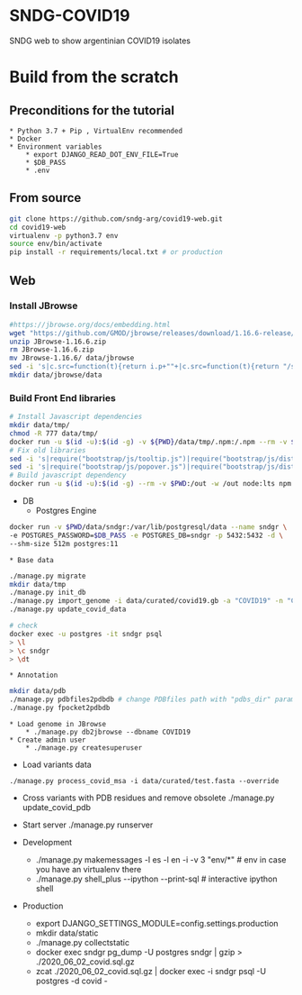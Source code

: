 SNDG-COVID19
============

SNDG web to show argentinian COVID19 isolates

# Build from the scratch

## Preconditions for the tutorial
    * Python 3.7 + Pip , VirtualEnv recommended
    * Docker
    * Environment variables
        * export DJANGO_READ_DOT_ENV_FILE=True
        * $DB_PASS
        * .env
## From source
```bash
git clone https://github.com/sndg-arg/covid19-web.git
cd covid19-web
virtualenv -p python3.7 env
source env/bin/activate
pip install -r requirements/local.txt # or production
```

## Web
### Install JBrowse

```bash
#https://jbrowse.org/docs/embedding.html
wget "https://github.com/GMOD/jbrowse/releases/download/1.16.6-release/JBrowse-1.16.6.zip"
unzip JBrowse-1.16.6.zip
rm JBrowse-1.16.6.zip
mv JBrowse-1.16.6/ data/jbrowse
sed -i 's|c.src=function(t){return i.p+""+|c.src=function(t){return "/static/jbrowse/"+i.p+""+|' data/jbrowse/dist/browser.bundle.js
mkdir data/jbrowse/data
```
    
### Build Front End libraries
```bash
# Install Javascript dependencies
mkdir data/tmp/
chmod -R 777 data/tmp/
docker run -u $(id -u):$(id -g) -v ${PWD}/data/tmp/.npm:/.npm --rm -v $PWD:/out -w /out node:lts npm install
# Fix old libraries
sed -i 's|require("bootstrap/js/tooltip.js")|require("bootstrap/js/dist/tooltip.js")|' ./node_modules/feature-viewer/lib/index.js
sed -i 's|require("bootstrap/js/popover.js")|require("bootstrap/js/dist/popover.js")|' ./node_modules/feature-viewer/lib/index.js
# Build javascript dependency
docker run -u $(id -u):$(id -g) --rm -v $PWD:/out -w /out node:lts npm run-script build
```

* DB
    * Postgres Engine
```bash
docker run -v $PWD/data/sndgr:/var/lib/postgresql/data --name sndgr \
-e POSTGRES_PASSWORD=$DB_PASS -e POSTGRES_DB=sndgr -p 5432:5432 -d \
--shm-size 512m postgres:11
```
    * Base data
```bash
./manage.py migrate
mkdir data/tmp
./manage.py init_db
./manage.py import_genome -i data/curated/covid19.gb -a "COVID19" -n "COVID19" -t 2697049
./manage.py update_covid_data

# check
docker exec -u postgres -it sndgr psql
> \l
> \c sndgr 
> \dt

```
    * Annotation
```bash
mkdir data/pdb
./manage.py pdbfiles2pdbdb # change PDBfiles path with "pdbs_dir" parameters
./manage.py fpocket2pdbdb
```
    * Load genome in JBrowse
        * ./manage.py db2jbrowse --dbname COVID19
    * Create admin user
        * ./manage.py createsuperuser

* Load variants data
```console
./manage.py process_covid_msa -i data/curated/test.fasta --override
```

* Cross variants with PDB residues and remove obsolete
 ./manage.py update_covid_pdb

* Start server
     ./manage.py runserver

* Development
    * ./manage.py makemessages  -l es -l en  -i -v 3 "env/*" # env in case you have an virtualenv there
    * ./manage.py shell_plus --ipython --print-sql # interactive ipython shell

* Production
    * export DJANGO_SETTINGS_MODULE=config.settings.production
    * mkdir data/static
    * ./manage.py collectstatic 
    * docker exec sndgr pg_dump -U postgres sndgr | gzip > ./2020_06_02_covid.sql.gz
    * zcat ./2020_06_02_covid.sql.gz | docker exec -i sndgr psql -U postgres -d covid -
